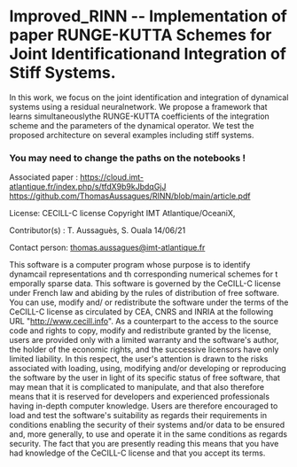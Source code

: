 # Improved_RINN -- Implementation of paper RUNGE-KUTTA Schemes for Joint Identificationand Integration of Stiff Systems.

In  this  work,  we  focus  on  the  joint  identification and  integration  of  dynamical  systems  using  a  residual  neuralnetwork.  We  propose  a  framework  that  learns  simultaneouslythe  RUNGE-KUTTA  coefficients  of  the  integration  scheme  and the parameters of the dynamical operator. We test the proposed         architecture  on  several  examples  including  stiff  systems.

### You may need to change the paths on the notebooks !

Associated paper : https://cloud.imt-atlantique.fr/index.php/s/tfdX9b9kJbdqGjJ
https://github.com/ThomasAussagues/RINN/blob/main/article.pdf

License: CECILL-C license Copyright IMT Atlantique/OceaniX,

Contributor(s) : T. Aussaguès, S. Ouala 14/06/21

Contact person: thomas.aussagues@imt-atlantique.fr

This software is a computer program whose purpose is to identify dynamcail representations and th corresponding numerical schemes for t emporally sparse data. This software is governed by the CeCILL-C license under French law and abiding by the rules of distribution of free software. You can use, modify and/ or redistribute the software under the terms of the CeCILL-C license as circulated by CEA, CNRS and INRIA at the following URL "http://www.cecill.info". As a counterpart to the access to the source code and rights to copy, modify and redistribute granted by the license, users are provided only with a limited warranty and the software's author, the holder of the economic rights, and the successive licensors have only limited liability. In this respect, the user's attention is drawn to the risks associated with loading, using, modifying and/or developing or reproducing the software by the user in light of its specific status of free software, that may mean that it is complicated to manipulate, and that also therefore means that it is reserved for developers and experienced professionals having in-depth computer knowledge. Users are therefore encouraged to load and test the software's suitability as regards their requirements in conditions enabling the security of their systems and/or data to be ensured and, more generally, to use and operate it in the same conditions as regards security. The fact that you are presently reading this means that you have had knowledge of the CeCILL-C license and that you accept its terms.
